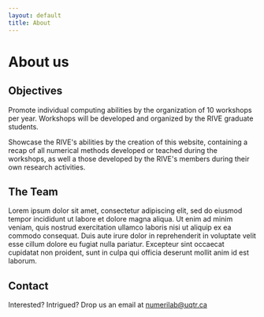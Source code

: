 ```yaml
---
layout: default
title: About
---
```

# About us
## Objectives
Promote individual computing abilities by the organization of 10 workshops per year. Workshops will be developed and organized by the RIVE graduate students.

Showcase the RIVE's abilities by the creation of this website, containing a recap of all numerical methods developed or teached during the workshops, as well a those developed by the RIVE's members during their own research activities.

## The Team
Lorem ipsum dolor sit amet, consectetur adipiscing elit, sed do eiusmod tempor incididunt ut labore et dolore magna aliqua. Ut enim ad minim veniam, quis nostrud exercitation ullamco laboris nisi ut aliquip ex ea commodo consequat. Duis aute irure dolor in reprehenderit in voluptate velit esse cillum dolore eu fugiat nulla pariatur. Excepteur sint occaecat cupidatat non proident, sunt in culpa qui officia deserunt mollit anim id est laborum.

## Contact
Interested? Intrigued? Drop us an email at <a href = "mailto:numerilab@uqtr.ca">numerilab@uqtr.ca</a>